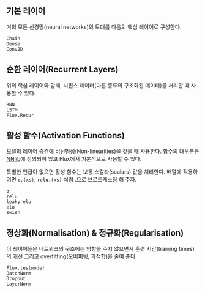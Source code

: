 ## 기본 레이어

거의 모든 신경망(neural networks)의 토대를 다음의 핵심 레이어로 구성한다.

```@docs
Chain
Dense
Conv2D
```

## 순환 레이어(Recurrent Layers)

위의 핵심 레이어와 함께,
시퀀스 데이터(다른 종류의 구조화된 데이터)를 처리할 때 사용할 수 있다.

```@docs
RNN
LSTM
Flux.Recur
```

## 활성 함수(Activation Functions)

모델의 레이어 중간에 비선형성(Non-linearities)을 갖을 때 사용한다.
함수의 대부분은 [NNlib](https://github.com/FluxML/NNlib.jl)에 정의되어 있고
Flux에서 기본적으로 사용할 수 있다.

특별한 언급이 없으면 활성 함수는 보통 스칼라(scalars) 값을 처리한다.
배열에 적용하려면 `σ.(xs)`, `relu.(xs)` 처럼 .으로 브로드캐스팅 해 주자.

```@docs
σ
relu
leakyrelu
elu
swish
```

## 정상화(Normalisation) & 정규화(Regularisation)

이 레이어들은 네트워크의 구조에는 영향을 주지 않으면서
훈련 시간(training times)의 개선 그리고 overfitting(오버피팅, 과적합)을 줄여 준다.

```@docs
Flux.testmode!
BatchNorm
Dropout
LayerNorm
```
